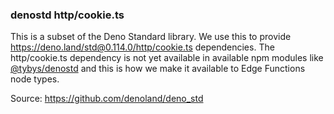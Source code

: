 ### denostd http/cookie.ts

This is a subset of the Deno Standard library. We use this to provide https://deno.land/std@0.114.0/http/cookie.ts dependencies. The http/cookie.ts dependency is not yet available in available npm modules like [@tybys/denostd](https://www.npmjs.com/package/@tybys/denostd/v/0.100.10000) and this is how we make it available to Edge Functions node types.

Source: https://github.com/denoland/deno_std
